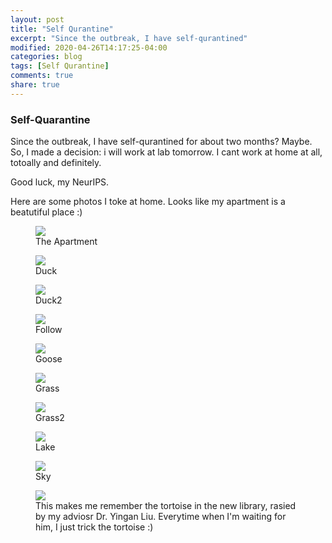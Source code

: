 ```yaml
---
layout: post
title: "Self Qurantine"
excerpt: "Since the outbreak, I have self-qurantined"
modified: 2020-04-26T14:17:25-04:00
categories: blog
tags: [Self Qurantine]
comments: true
share: true
---
```


### Self-Quarantine

Since the outbreak, I have self-qurantined for about two months? Maybe. So, I made a decision: i will work at lab tomorrow. I cant work at home at all, totoally and definitely. 

Good luck, my NeurIPS.

Here are some photos I toke at home. Looks like my apartment is a beatutiful place :)



<div class = "titled-image">
<figure class = "titled-image">
    <img src = "{{ site.url }}/images/blog/2020-04-26-Self-Quarantine-Life/apartment.jpeg">
    <figcaption>The Apartment</figcaption>
</figure>
</div>

<div class = "titled-image">
<figure class = "titled-image">
    <img src = "{{ site.url }}/images/blog/2020-04-26-Self-Quarantine-Life/duck.jpeg">
    <figcaption>Duck</figcaption>
</figure>
</div>

<div class = "titled-image">
<figure class = "titled-image">
    <img src = "{{ site.url }}/images/blog/2020-04-26-Self-Quarantine-Life/duck2.jpeg">
    <figcaption>Duck2</figcaption>
</figure>
</div>

<div class = "titled-image">
<figure class = "titled-image">
    <img src = "{{ site.url }}/images/blog/2020-04-26-Self-Quarantine-Life/follow.jpeg">
    <figcaption>Follow</figcaption>
</figure>
</div>

<div class = "titled-image">
<figure class = "titled-image">
    <img src = "{{ site.url }}/images/blog/2020-04-26-Self-Quarantine-Life/goose.jpeg">
    <figcaption>Goose</figcaption>
</figure>
</div>

<div class = "titled-image">
<figure class = "titled-image">
    <img src = "{{ site.url }}/images/blog/2020-04-26-Self-Quarantine-Life/grass.jpeg">
    <figcaption>Grass</figcaption>
</figure>
</div>

<div class = "titled-image">
<figure class = "titled-image">
    <img src = "{{ site.url }}/images/blog/2020-04-26-Self-Quarantine-Life/grass2.jpeg">
    <figcaption>Grass2</figcaption>
</figure>
</div>

<div class = "titled-image">
<figure class = "titled-image">
    <img src = "{{ site.url }}/images/blog/2020-04-26-Self-Quarantine-Life/lake.jpeg">
    <figcaption>Lake</figcaption>
</figure>
</div>

<div class = "titled-image">
<figure class = "titled-image">
    <img src = "{{ site.url }}/images/blog/2020-04-26-Self-Quarantine-Life/sky.jpeg">
    <figcaption>Sky</figcaption>
</figure>
</div>

<div class = "titled-image">
<figure class = "titled-image">
    <img src = "{{ site.url }}/images/blog/2020-04-26-Self-Quarantine-Life/tortoise.jpeg">
    <figcaption>This makes me remember the tortoise in the new library, rasied by my adviosr Dr. Yingan Liu. Everytime when I'm waiting for him, I just trick the tortoise :)</figcaption>
</figure>
</div>


